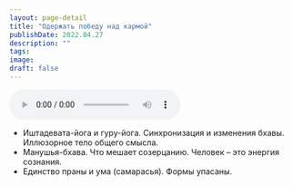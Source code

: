 ```yaml
---
layout: page-detail
title: "Одержать победу над кармой"
publishDate: 2022.04.27
description: ""
tags:
image:
draft: false
---
```


<audio title="2022.04.27 - Одержать победу над кармой.mp3" src="https://filer-api.advayta.org/v1.0/public/files/73303" controls=""></audio>

* Иштадевата-йога и гуру-йога. Синхронизация и изменения бхавы. Иллюзорное тело общего смысла.
* Манушья-бхава. Что мешает созерцанию. Человек – это энергия сознания.
* Единство праны и ума (самарасья). Формы упасаны.

  
